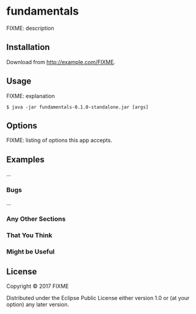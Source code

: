 # fundamentals

FIXME: description

## Installation

Download from http://example.com/FIXME.

## Usage

FIXME: explanation

    $ java -jar fundamentals-0.1.0-standalone.jar [args]

## Options

FIXME: listing of options this app accepts.

## Examples

...

### Bugs

...

### Any Other Sections
### That You Think
### Might be Useful

## License

Copyright © 2017 FIXME

Distributed under the Eclipse Public License either version 1.0 or (at
your option) any later version.

